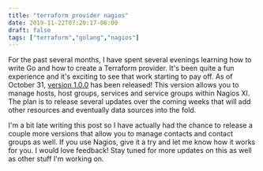 ```yaml
---
title: "terraform provider nagios"
date: 2019-11-22T07:20:17-06:00
draft: false
tags: ["terraform","golang","nagios"]
---
```


For the past several months, I have spent several evenings learning how to write Go and how to create a Terraform provider. It's been quite a fun experience and it's exciting to see that work starting to pay off. As of October 31, [version 1.0.0](https://github.com/devopsdunkin/terraform-provider-nagios/tree/master) has been released! This version allows you to manage hosts, host groups, services and service groups within Nagios XI. The plan is to release several updates over the coming weeks that will add other resources and eventually data sources into the fold.

I'm a bit late writing this post so I have actually had the chance to release a couple more versions that allow you to manage contacts and contact groups as well. If you use Nagios, give it a try and let me know how it works for you. I would love feedback! Stay tuned for more updates on this as well as other stuff I'm working on.
